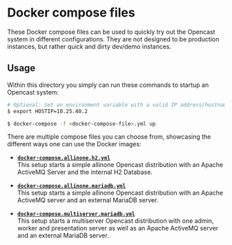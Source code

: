 # Docker compose files

These Docker compose files can be used to quickly try out the Opencast system in
different configurations. They are not designed to be production instances, but
rather quick and dirty dev/demo instances.

## Usage

Within this directory you simply can run these commands to startup an Opencast
system:

```sh
# Optional: Set an environment variable with a valid IP address/hostname to the Docker host that should be used for the download URL
$ export HOSTIP=10.25.40.2

$ docker-compose -f <docker-compose-file>.yml up
```

There are multiple compose files you can choose from, showcasing the different
ways one can use the Docker images:

-   [**`docker-compose.allinone.h2.yml`**](docker-compose.allinone.h2.yml)<br>
    This setup starts a simple allinone Opencast distribution with an Apache
    ActiveMQ Server and the internal H2 Database.

-   [**`docker-compose.allinone.mariadb.yml`**](docker-compose.allinone.mariadb.yml)<br>
    This setup starts a simple allinone Opencast distribution with an Apache
    ActiveMQ server and an external MariaDB server.

-   [**`docker-compose.multiserver.mariadb.yml`**](docker-compose.multiserver.mariadb.yml)<br>
    This setup starts a multiserver Opencast distribution with one admin, worker
    and presentation server as well as an Apache ActiveMQ server and an external
    MariaDB server.
